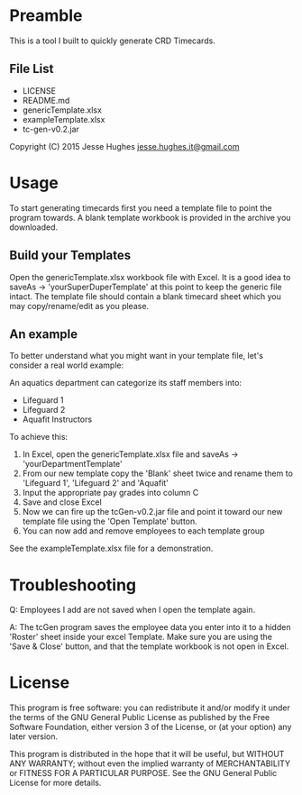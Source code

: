 
# Preamble
This is a tool I built to quickly generate CRD Timecards.
## File List
- LICENSE
- README.md
- genericTemplate.xlsx
- exampleTemplate.xlsx
- tc-gen-v0.2.jar

Copyright (C) 2015 Jesse Hughes
<jesse.hughes.it@gmail.com>

# Usage
To start generating timecards first you need a template file to point
the program towards.  A blank template workbook is provided in the
archive you downloaded.

## Build your Templates
Open the genericTemplate.xlsx workbook file with Excel. It is
a good idea to saveAs -> 'yourSuperDuperTemplate' at this point to keep
the generic file intact. The template file should contain a blank timecard
sheet which you may copy/rename/edit as you please.

## An example
To better understand what you might want in your template file, let's consider
a real world example:

An aquatics department can categorize its staff members into:

- Lifeguard 1
- Lifeguard 2
- Aquafit Instructors

To achieve this:

1. In Excel, open the genericTemplate.xlsx file and
saveAs -> 'yourDepartmentTemplate'
2. From our new template copy the 'Blank' sheet twice and rename
them to 'Lifeguard 1', 'Lifeguard 2' and 'Aquafit'
3. Input the appropriate pay grades into column C
4. Save and close Excel
5. Now we can fire up the tcGen-v0.2.jar file and point it toward
our new template file
using the 'Open Template' button.
6. You can now add and remove employees to each template group

See the exampleTemplate.xlsx file for a demonstration.

# Troubleshooting
Q: Employees I add are not saved when I open the template again.

A: The tcGen program saves the employee data you enter into it to a
hidden 'Roster' sheet inside your excel Template. Make sure you are
using the 'Save & Close' button, and that the template workbook
is not open in Excel.

# License
This program is free software: you can redistribute it and/or modify
it under the terms of the GNU General Public License as published by
the Free Software Foundation, either version 3 of the License, or
(at your option) any later version.

This program is distributed in the hope that it will be useful,
but WITHOUT ANY WARRANTY; without even the implied warranty of
MERCHANTABILITY or FITNESS FOR A PARTICULAR PURPOSE.  See the
GNU General Public License for more details.
